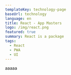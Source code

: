 ```yaml
---
templateKey: technology-page
baseUrl: technology
language: en
title: React - App Masters
logo: /img/react.png
featured: true
summary: React is a package
tags:
  - React
  - PWA
  - UI
---
```

aaaaa
